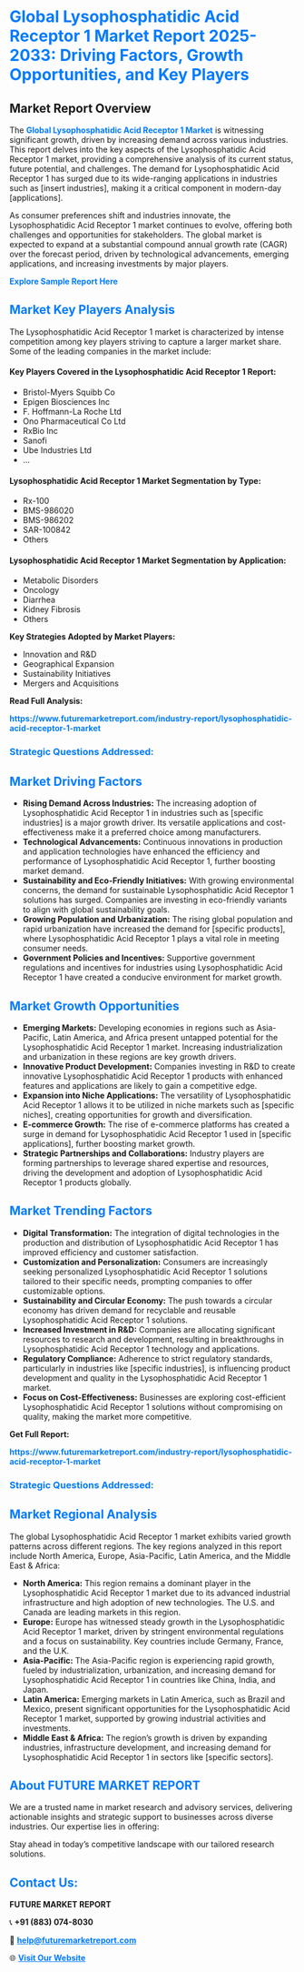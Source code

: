 <h1 style="color: #007BFF;">Global Lysophosphatidic Acid Receptor 1 Market Report 2025-2033: Driving Factors, Growth Opportunities, and Key Players</h1>

<section id="overview">
<h2>Market Report Overview</h2>
<p>The <a href="https://www.futuremarketreport.com/industry-report/lysophosphatidic-acid-receptor-1-market" style="color: #007BFF; text-decoration: none;"><strong>Global Lysophosphatidic Acid Receptor 1 Market</strong></a> is witnessing significant growth, driven by increasing demand across various industries. This report delves into the key aspects of the Lysophosphatidic Acid Receptor 1 market, providing a comprehensive analysis of its current status, future potential, and challenges. The demand for Lysophosphatidic Acid Receptor 1 has surged due to its wide-ranging applications in industries such as [insert industries], making it a critical component in modern-day [applications].</p>
<p>As consumer preferences shift and industries innovate, the Lysophosphatidic Acid Receptor 1 market continues to evolve, offering both challenges and opportunities for stakeholders. The global market is expected to expand at a substantial compound annual growth rate (CAGR) over the forecast period, driven by technological advancements, emerging applications, and increasing investments by major players.</p>
</section>

<section id="overview">
<p><a href="https://www.futuremarketreport.com/request-sample/reportId=104326" style="color: #007BFF; text-decoration: none;"><strong>Explore Sample Report Here</strong></a></p>
</section>

<section id="key-players">
<h2 style="color: #007BFF;">Market Key Players Analysis</h2>
<p>The Lysophosphatidic Acid Receptor 1 market is characterized by intense competition among key players striving to capture a larger market share. Some of the leading companies in the market include:</p>
<h4>Key Players Covered in the Lysophosphatidic Acid Receptor 1 Report:</h4>
<ul><li>Bristol-Myers Squibb Co</li><li>Epigen Biosciences Inc</li><li>F. Hoffmann-La Roche Ltd</li><li>Ono Pharmaceutical Co Ltd</li><li>RxBio Inc</li><li>Sanofi</li><li>Ube Industries Ltd</li><li>...</li></ul>
<h4>Lysophosphatidic Acid Receptor 1 Market Segmentation by Type:</h4>
<ul><li>Rx-100</li><li>BMS-986020</li><li>BMS-986202</li><li>SAR-100842</li><li>Others</li></ul>

<h4>Lysophosphatidic Acid Receptor 1 Market Segmentation by Application:</h4>
<ul><li>Metabolic Disorders</li><li>Oncology</li><li>Diarrhea</li><li>Kidney Fibrosis</li><li>Others</li></ul>
<p><strong>Key Strategies Adopted by Market Players:</strong></p>
<ul>
<li>Innovation and R&D</li>
<li>Geographical Expansion</li>
<li>Sustainability Initiatives</li>
<li>Mergers and Acquisitions</li>
</ul>
</section>

<section>
<p><strong>Read Full Analysis: </strong></p><a href="https://www.futuremarketreport.com/industry-report/lysophosphatidic-acid-receptor-1-market" style="color: #007BFF; text-decoration: none;"><strong>https://www.futuremarketreport.com/industry-report/lysophosphatidic-acid-receptor-1-market</strong></a>
<h3 style="color: #007BFF;">Strategic Questions Addressed:</h3>
</section>

<section id="driving-factors">
<h2 style="color: #007BFF;">Market Driving Factors</h2>
<ul>
<li><strong>Rising Demand Across Industries:</strong> The increasing adoption of Lysophosphatidic Acid Receptor 1 in industries such as [specific industries] is a major growth driver. Its versatile applications and cost-effectiveness make it a preferred choice among manufacturers.</li>
<li><strong>Technological Advancements:</strong> Continuous innovations in production and application technologies have enhanced the efficiency and performance of Lysophosphatidic Acid Receptor 1, further boosting market demand.</li>
<li><strong>Sustainability and Eco-Friendly Initiatives:</strong> With growing environmental concerns, the demand for sustainable Lysophosphatidic Acid Receptor 1 solutions has surged. Companies are investing in eco-friendly variants to align with global sustainability goals.</li>
<li><strong>Growing Population and Urbanization:</strong> The rising global population and rapid urbanization have increased the demand for [specific products], where Lysophosphatidic Acid Receptor 1 plays a vital role in meeting consumer needs.</li>
<li><strong>Government Policies and Incentives:</strong> Supportive government regulations and incentives for industries using Lysophosphatidic Acid Receptor 1 have created a conducive environment for market growth.</li>
</ul>
</section>

<section id="growth-opportunities">
<h2 style="color: #007BFF;">Market Growth Opportunities</h2>
<ul>
<li><strong>Emerging Markets:</strong> Developing economies in regions such as Asia-Pacific, Latin America, and Africa present untapped potential for the Lysophosphatidic Acid Receptor 1 market. Increasing industrialization and urbanization in these regions are key growth drivers.</li>
<li><strong>Innovative Product Development:</strong> Companies investing in R&D to create innovative Lysophosphatidic Acid Receptor 1 products with enhanced features and applications are likely to gain a competitive edge.</li>
<li><strong>Expansion into Niche Applications:</strong> The versatility of Lysophosphatidic Acid Receptor 1 allows it to be utilized in niche markets such as [specific niches], creating opportunities for growth and diversification.</li>
<li><strong>E-commerce Growth:</strong> The rise of e-commerce platforms has created a surge in demand for Lysophosphatidic Acid Receptor 1 used in [specific applications], further boosting market growth.</li>
<li><strong>Strategic Partnerships and Collaborations:</strong> Industry players are forming partnerships to leverage shared expertise and resources, driving the development and adoption of Lysophosphatidic Acid Receptor 1 products globally.</li>
</ul>
</section>

<section id="trending-factors">
<h2 style="color: #007BFF;">Market Trending Factors</h2>
<ul>
<li><strong>Digital Transformation:</strong> The integration of digital technologies in the production and distribution of Lysophosphatidic Acid Receptor 1 has improved efficiency and customer satisfaction.</li>
<li><strong>Customization and Personalization:</strong> Consumers are increasingly seeking personalized Lysophosphatidic Acid Receptor 1 solutions tailored to their specific needs, prompting companies to offer customizable options.</li>
<li><strong>Sustainability and Circular Economy:</strong> The push towards a circular economy has driven demand for recyclable and reusable Lysophosphatidic Acid Receptor 1 solutions.</li>
<li><strong>Increased Investment in R&D:</strong> Companies are allocating significant resources to research and development, resulting in breakthroughs in Lysophosphatidic Acid Receptor 1 technology and applications.</li>
<li><strong>Regulatory Compliance:</strong> Adherence to strict regulatory standards, particularly in industries like [specific industries], is influencing product development and quality in the Lysophosphatidic Acid Receptor 1 market.</li>
<li><strong>Focus on Cost-Effectiveness:</strong> Businesses are exploring cost-efficient Lysophosphatidic Acid Receptor 1 solutions without compromising on quality, making the market more competitive.</li>
</ul>
</section>

<section>
<p><strong>Get Full Report: </strong></p><a href="https://www.futuremarketreport.com/industry-report/lysophosphatidic-acid-receptor-1-market" style="color: #007BFF; text-decoration: none;"><strong>https://www.futuremarketreport.com/industry-report/lysophosphatidic-acid-receptor-1-market</strong></a>
<h3 style="color: #007BFF;">Strategic Questions Addressed:</h3>
</section>


<section id="regional-analysis">
<h2 style="color: #007BFF;">Market Regional Analysis</h2>
<p>The global Lysophosphatidic Acid Receptor 1 market exhibits varied growth patterns across different regions. The key regions analyzed in this report include North America, Europe, Asia-Pacific, Latin America, and the Middle East & Africa:</p>
<ul>
<li><strong>North America:</strong> This region remains a dominant player in the Lysophosphatidic Acid Receptor 1 market due to its advanced industrial infrastructure and high adoption of new technologies. The U.S. and Canada are leading markets in this region.</li>
<li><strong>Europe:</strong> Europe has witnessed steady growth in the Lysophosphatidic Acid Receptor 1 market, driven by stringent environmental regulations and a focus on sustainability. Key countries include Germany, France, and the U.K.</li>
<li><strong>Asia-Pacific:</strong> The Asia-Pacific region is experiencing rapid growth, fueled by industrialization, urbanization, and increasing demand for Lysophosphatidic Acid Receptor 1 in countries like China, India, and Japan.</li>
<li><strong>Latin America:</strong> Emerging markets in Latin America, such as Brazil and Mexico, present significant opportunities for the Lysophosphatidic Acid Receptor 1 market, supported by growing industrial activities and investments.</li>
<li><strong>Middle East & Africa:</strong> The region’s growth is driven by expanding industries, infrastructure development, and increasing demand for Lysophosphatidic Acid Receptor 1 in sectors like [specific sectors].</li>
</ul>
</section>

<footer>
<h2 style="color: #007BFF;">About FUTURE MARKET REPORT</h2>
<p>We are a trusted name in market research and advisory services, delivering actionable insights and strategic support to businesses across diverse industries. Our expertise lies in offering:</p>

<p>Stay ahead in today’s competitive landscape with our tailored research solutions.</p>

<h2 style="color: #007BFF;">Contact Us:</h2>
<p><strong>FUTURE MARKET REPORT</strong></p>
<p>📞 <strong>+91 (883) 074-8030</strong></p>
<p>📧 <strong><a href="mailto:help@futuremarketreport.com" style="color: #007BFF;">help@futuremarketreport.com</a></strong></p>
<p>🌐 <strong><a href="https://www.futuremarketreport.com/" style="color: #007BFF;">Visit Our Website</a></strong></p>
</footer>